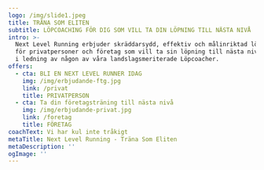 ```yaml
---
logo: /img/slide1.jpeg
title: TRÄNA SOM ELITEN
subtitle: LÖPCOACHING FÖR DIG SOM VILL TA DIN LÖPNING TILL NÄSTA NIVÅ
intro: >-
  Next Level Running erbjuder skräddarsydd, effektiv och målinriktad löpcoaching
  för privatpersoner och företag som vill ta sin löpning till nästa nivå! Detta
  i ledning av någon av våra landslagsmeriterade Löpcoacher.
offers:
  - cta: BLI EN NEXT LEVEL RUNNER IDAG
    img: /img/erbjudande-ftg.jpg
    link: /privat
    title: PRIVATPERSON
  - cta: Ta din företagsträning till nästa nivå
    img: /img/erbjudande-privat.jpg
    link: /foretag
    title: FÖRETAG
coachText: Vi har kul inte tråkigt
metaTitle: Next Level Running - Träna Som Eliten
metaDescription: ''
ogImage: ''
---
```


